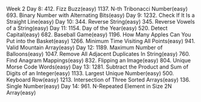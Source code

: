 Week 2
Day 8:
412. Fizz Buzz(easy)
1137. N-th Tribonacci Number(easy)
693. Binary Number with Alternating Bits(easy)
Day 9:
1232. Check If It Is a Straight Line(easy)
Day 10:
344. Reverse String(easy)
345. Reverse Vowels of a String(easy)
Day 11:
1154. Day of the Year(easy)
520. Detect Capital(easy)
682. Baseball Game(easy)
1196. How Many Apples Can You Put into the Basket(easy)
1266. Minimum Time Visiting All Points(easy)
941. Valid Mountain Array(easy)
Day 12:
1189. Maximum Number of Balloons(easy)
1047. Remove All Adjacent Duplicates In String(easy)
760. Find Anagram Mappings(easy)
832. Flipping an Image(easy)
804. Unique Morse Code Words(easy)
Day 13:
1281. Subtract the Product and Sum of Digits of an Integer(easy)
1133. Largest Unique Number(easy)
500. Keyboard Row(easy)
1213. Intersection of Three Sorted Arrays(easy)
136. Single Number(easy)
Day 14:
961. N-Repeated Element in Size 2N Array(easy)
